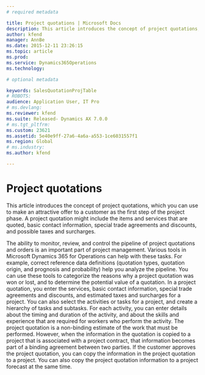 ```yaml
---
# required metadata

title: Project quotations | Microsoft Docs
description: This article introduces the concept of project quotations, which you can use to make an attractive offer to a customer as the first step of the project phase. A project quotation might include the items and services that are quoted, basic contact information, special trade agreements and discounts, and possible taxes and surcharges. 
author: kfend
manager: AnnBe
ms.date: 2015-12-11 23:26:15
ms.topic: article
ms.prod: 
ms.service: Dynamics365Operations
ms.technology: 

# optional metadata

keywords: SalesQuotationProjTable
# ROBOTS: 
audience: Application User, IT Pro
# ms.devlang: 
ms.reviewer: kfend
ms.suite: Released- Dynamics AX 7.0.0
# ms.tgt_pltfrm: 
ms.custom: 23621
ms.assetid: 5e40e9ff-27a6-4a6a-a553-1ce6031557f1
ms.region: Global
# ms.industry: 
ms.author: kfend

---
```


# Project quotations

This article introduces the concept of project quotations, which you can use to make an attractive offer to a customer as the first step of the project phase. A project quotation might include the items and services that are quoted, basic contact information, special trade agreements and discounts, and possible taxes and surcharges. 

The ability to monitor, review, and control the pipeline of project quotations and orders is an important part of project management. Various tools in Microsoft Dynamics 365 for Operations can help with these tasks. For example, correct reference data definitions (quotation types, quotation origin, and prognosis and probability) help you analyze the pipeline. You can use these tools to categorize the reasons why a project quotation was won or lost, and to determine the potential value of a quotation. In a project quotation, you enter the services, basic contact information, special trade agreements and discounts, and estimated taxes and surcharges for a project. You can also select the activities or tasks for a project, and create a hierarchy of tasks and subtasks. For each activity, you can enter details about the timing and duration of the activity, and about the skills and experience that are required for workers who perform the activity. The project quotation is a non-binding estimate of the work that must be performed. However, when the information in the quotation is copied to a project that is associated with a project contract, that information becomes part of a binding agreement between two parties. If the customer approves the project quotation, you can copy the information in the project quotation to a project. You can also copy the project quotation information to a project forecast at the same time.

